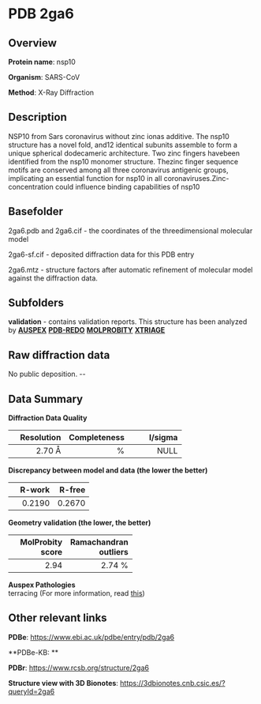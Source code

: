 # PDB 2ga6

## Overview

**Protein name**: nsp10

**Organism**: SARS-CoV

**Method**: X-Ray Diffraction

## Description

NSP10 from Sars coronavirus without zinc ionas additive. The nsp10 structure has a novel fold, and12 identical subunits assemble to form a unique spherical dodecameric architecture. Two zinc fingers havebeen identified from the nsp10 monomer structure. Thezinc finger sequence motifs are conserved among all three coronavirus antigenic groups, implicating an essential function for nsp10 in all coronaviruses.Zinc-concentration could influence binding capabilities of nsp10

## Basefolder

2ga6.pdb and 2ga6.cif - the coordinates of the threedimensional molecular model

2ga6-sf.cif - deposited diffraction data for this PDB entry

2ga6.mtz - structure factors after automatic refinement of molecular model against the diffraction data.

## Subfolders





**validation** - contains validation reports. This structure has been analyzed by [**AUSPEX**](https://github.com/thorn-lab/coronavirus_structural_task_force/tree/master/pdb/nsp10/SARS-CoV/2ga6/validation/auspex) [**PDB-REDO**](https://github.com/thorn-lab/coronavirus_structural_task_force/tree/master/pdb/nsp10/SARS-CoV/2ga6/validation/pdb-redo) [**MOLPROBITY**](https://github.com/thorn-lab/coronavirus_structural_task_force/tree/master/pdb/nsp10/SARS-CoV/2ga6/validation/molprobity) [**XTRIAGE**](https://github.com/thorn-lab/coronavirus_structural_task_force/blob/master/pdb/nsp10/SARS-CoV/2ga6/validation/Xtriage_output.log)  



## Raw diffraction data

No public deposition. --<br> 

## Data Summary
**Diffraction Data Quality**

|   | Resolution | Completeness| I/sigma |
|---|-------------:|----------------:|--------------:|
|   |2.70 Å|      %|<img width=50/>NULL |

**Discrepancy between model and data (the lower the better)**

|   | **R-work**| **R-free**   
|---|-------------:|----------------:|           
||  0.2190|  0.2670|

**Geometry validation (the lower, the better)**

|   |**MolProbity<br>score**| **Ramachandran<br>outliers** 
|---|-------------:|----------------:|
||  2.94|  2.74 %|

**Auspex Pathologies**<br> terracing (For more information, read [this](https://github.com/thorn-lab/coronavirus_structural_task_force/blob/master/pdb/nsp10/SARS-CoV/2ga6/validation/auspex/2ga6_auspex_comments.txt))

 



## Other relevant links 
**PDBe**:  https://www.ebi.ac.uk/pdbe/entry/pdb/2ga6

**PDBe-KB: ** 
 
**PDBr**: https://www.rcsb.org/structure/2ga6 

**Structure view with 3D Bionotes**: https://3dbionotes.cnb.csic.es/?queryId=2ga6

